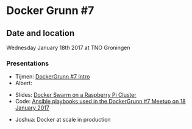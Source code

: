# Docker Grunn #7

## Date and location

Wednesday January 18th 2017 at TNO Groningen

### Presentations

- Tijmen: [DockerGrunn #7 Intro](https://speakerdeck.com/timmipetit/dockergrunn-number-7-intro)
- Albert:
 * Slides: [Docker Swarm on a Raspberry Pi Cluster](https://speakerdeck.com/tisgoud/dockergrunn-meetup-number-7-docker-swarm-on-a-raspberry-pi-cluster)
 * Code: [Ansible playbooks used in the DockerGrunn #7 Meetup on 18 January 2017](https://github.com/tIsGoud/docker-swarm-on-a-raspberry-pi-cluster)
- Joshua: Docker at scale in production
